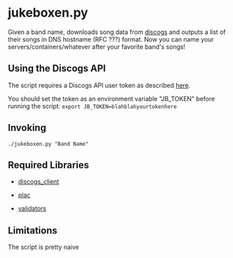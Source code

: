 # jukeboxen.py

Given a band name, downloads song data from [discogs](https://www.discogs.com) and
outputs a list of their songs in DNS hostname (RFC ???) format.
Now you can name your servers/containers/whatever after your favorite band's
songs!

## Using the Discogs API

The script requires a Discogs API user token as described [here](https://www.discogs.com/developers/#page:authentication).

You should set the token as an environment variable "JB_TOKEN" before running the script:
`export JB_TOKEN=blahblahyourtokenhere`

## Invoking

`./jukeboxen.py "Band Name"`

## Required Libraries

- [discogs_client](https://github.com/joalla/discogs_client)

- [plac](https://github.com/ialbert/plac)

- [validators](https://github.com/python-validators/validators)

## Limitations

The script is pretty naive 
